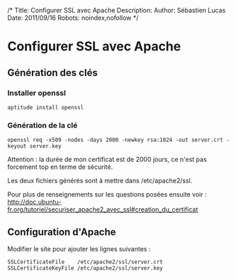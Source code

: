 /*
Title: Configurer SSL avec Apache
Description: 
Author: Sébastien Lucas
Date: 2011/09/16
Robots: noindex,nofollow
*/
# Configurer SSL avec Apache

## Génération des clés
### Installer openssl

```
aptitude install openssl
```
### Génération de la clé

```
openssl req -x509 -nodes -days 2000 -newkey rsa:1024 -out server.crt -keyout server.key
```
Attention : la durée de mon certificat est de 2000 jours, ce n'est pas forcement top en terme de sécurité.

Les deux fichiers générés sont à mettre dans /etc/apache2/ssl.

Pour plus de renseignements sur les questions posées ensuite voir : http://doc.ubuntu-fr.org/tutoriel/securiser_apache2_avec_ssl#creation_du_certificat
## Configuration d'Apache

Modifier le site pour ajouter les lignes suivantes :
```
SSLCertificateFile    /etc/apache2/ssl/server.crt
SSLCertificateKeyFile /etc/apache2/ssl/server.key
```





